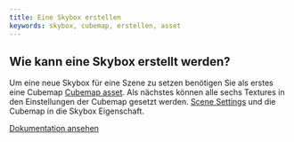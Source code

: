 ```yaml
---
title: Eine Skybox erstellen
keywords: skybox, cubemap, erstellen, asset
---
```


## Wie kann eine Skybox erstellt werden?

Um eine neue Skybox für eine Szene zu setzen benötigen Sie als erstes eine Cubemap <a href="http://developer.playcanvas.com/de/user-manual/assets/cubemaps/" target="_blank">Cubemap asset</a>. Als nächstes können alle sechs Textures in den Einstellungen der Cubemap gesetzt werden. <a href="http://developer.playcanvas.com/de/user-manual/designer/settings/#skybox" target="_blank">Scene Settings</a> und die Cubemap in die Skybox Eigenschaft.

<a class="docs" href="http://developer.playcanvas.com/de/user-manual/designer/settings/#skybox" target="_blank">Dokumentation ansehen</a>
